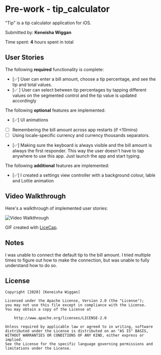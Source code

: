 
# Pre-work - tip_calculator

"Tip" is a tip calculator application for iOS.

Submitted by: **Keneisha Wiggan**

Time spent: **4** hours spent in total

## User Stories

The following **required** functionality is complete:

* [✅] User can enter a bill amount, choose a tip percentage, and see the tip and total values.
* [✅ ] User can select between tip percentages by tapping different values on the segmented control and the tip value is updated accordingly

The following **optional** features are implemented:

* [✅] UI animations
* [ ] Remembering the bill amount across app restarts (if <10mins)
* [ ] Using locale-specific currency and currency thousands separators.
* [✅] Making sure the keyboard is always visible and the bill amount is always the first responder. This way the user doesn't have to tap anywhere to use this app. Just launch the app and start typing.

The following **additional** features are implemented:

- [✅] I created a settings view controller with a background colour, lable and Lottie animation

## Video Walkthrough

Here's a walkthrough of implemented user stories:

<img src='http://g.recordit.co/RJjbZCQBnM.gif' title='Video Walkthrough' width='' alt='Video Walkthrough' />

GIF created with [LiceCap](http://g.recordit.co/RJjbZCQBnM.gif).

## Notes

I was unable to connect the default tip to the bill amount. I tried multiple times to figure out how to make the connection, but was unable to fully understand how to do so.

## License

    Copyright [2020] [Keneisha Wiggan]

    Licensed under the Apache License, Version 2.0 (the "License");
    you may not use this file except in compliance with the License.
    You may obtain a copy of the License at

        http://www.apache.org/licenses/LICENSE-2.0

    Unless required by applicable law or agreed to in writing, software
    distributed under the License is distributed on an "AS IS" BASIS,
    WITHOUT WARRANTIES OR CONDITIONS OF ANY KIND, either express or implied.
    See the License for the specific language governing permissions and
    limitations under the License.
